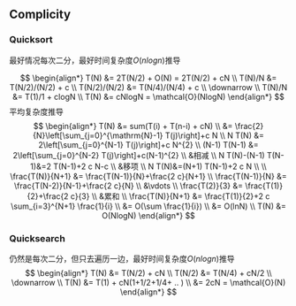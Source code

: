 ## Complicity

### Quicksort

最好情况每次二分，最好时间复杂度$O(nlogn)$推导

$$
\begin{align*}
T(N) &= 2T(N/2) + O(N) = 2T(N/2) + cN \\
T(N)/N &= T(N/2)/(N/2) + c \\
T(N/2)/(N/2) &= T(N/4)/(N/4) + c \\
\downarrow \\
T(N)/N &= T(1)/1 + clogN \\
T(N) &= cNlogN = \mathcal{O}(NlogN)
\end{align*}
$$
平均复杂度推导
$$
\begin{align*}
T(N) &= sum(T(i) + T(n-i) + cN) \\
	 &= \frac{2}{N}\left[\sum_{j=0}^{\mathrm{N}-1} T(j)\right]+c N \\
N T(N) &= 2\left[\sum_{j=0}^{N-1} T(j)\right]+c N^{2} \\
(N-1) T(N-1) &= 2\left[\sum_{j=0}^{N-2} T(j)\right]+c(N-1)^{2} \\
&相减 \\
N T(N)-(N-1) T(N-1)&=2 T(N-1)+2 c N-c \\
&移项 \\
N T(N)&=(N+1) T(N-1)+2 c N \\
\\
\frac{T(N)}{N+1} &= \frac{T(N-1)}{N}+\frac{2 c}{N+1} \\
\frac{T(N-1)}{N} &= \frac{T(N-2)}{N-1}+\frac{2 c}{N} \\
&\vdots \\
\frac{T(2)}{3} &= \frac{T(1)}{2}+\frac{2 c}{3} \\
&累和 \\
\frac{T(N)}{N+1} &= \frac{T(1)}{2}+2 c \sum_{i=3}^{N+1} \frac{1}{i} \\
				 &= O(\sum \frac{1}{i}) \\
				 &= O(lnN) \\
T(N) &= O(NlogN)
\end{align*}
$$


### Quicksearch

仍然是每次二分，但只去遍历一边，最好时间复杂度$O(nlogn)$推导
$$
\begin{align*}
T(N) &= T(N/2) + cN \\
T(N/2) &= T(N/4) + cN/2 \\
\downarrow \\
T(N) &= T(1) + cN(1+1/2+1/4+ .. ) \\
	 &= 2cN = \mathcal{O}(N)
\end{align*}
$$
